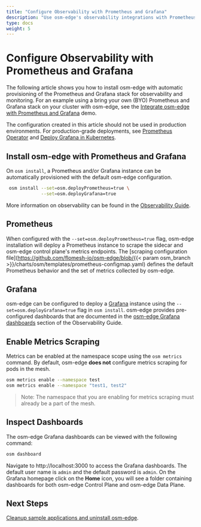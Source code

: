 ```yaml
---
title: "Configure Observability with Prometheus and Grafana"
description: "Use osm-edge's observability integrations with Prometheus and Grafana to inspect the traffic between the bookstore applications"
type: docs
weight: 5
---
```


# Configure Observability with Prometheus and Grafana

The following article shows you how to install osm-edge with automatic provisioning of the Prometheus and Grafana stack for observability and monitoring. For an example using a bring your own (BYO) Prometheus and Grafana stack on your cluster with osm-edge, see the [Integrate osm-edge with Prometheus and Grafana](/docs/demos/prometheus_grafana/) demo.

The configuration created in this article should not be used in production environments. For production-grade deployments, see [Prometheus Operator](https://github.com/prometheus-operator/prometheus-operator/blob/master/Documentation/user-guides/getting-started.md) and [Deploy Grafana in Kubernetes](https://grafana.com/docs/grafana/latest/installation/kubernetes/).


## Install osm-edge with Prometheus and Grafana

On `osm install`, a Prometheus and/or Grafana instance can be automatically provisioned with the default osm-edge configuration.
```bash
 osm install --set=osm.deployPrometheus=true \
             --set=osm.deployGrafana=true
```
More information on observability can be found in the [Observability Guide](/docs/guides/observability).

## Prometheus

When configured with the `--set=osm.deployPrometheus=true` flag, osm-edge installation will deploy a Prometheus instance to scrape the sidecar and osm-edge control plane's metrics endpoints. The [scraping configuration file](https://github.com/flomesh-io/osm-edge/blob/{{< param osm_branch >}}/charts/osm/templates/prometheus-configmap.yaml) defines the default Prometheus behavior and the set of metrics collected by osm-edge.

## Grafana

osm-edge can be configured to deploy a [Grafana](https://grafana.com/grafana/) instance using the `--set=osm.deployGrafana=true` flag in `osm install`. osm-edge provides pre-configured dashboards that are documented in the [osm-edge Grafana dashboards](/docs/guides/observability/metrics/#osm-grafana-dashboards) section of the Observability Guide.

## Enable Metrics Scraping

Metrics can be enabled at the namespace scope using the `osm metrics` command. By default, osm-edge **does not** configure metrics scraping for pods in the mesh. 
```bash
osm metrics enable --namespace test
osm metrics enable --namespace "test1, test2"

```
> Note: The namespace that you are enabling for metrics scraping must already be a part of the mesh.

## Inspect Dashboards

The osm-edge Grafana dashboards can be viewed with the following command:

```bash
osm dashboard
```

Navigate to http://localhost:3000 to access the Grafana dashboards. The default user name is `admin` and the default password is `admin`. On the Grafana homepage click on the **Home** icon, you will see a folder containing dashboards for both osm-edge Control Plane and osm-edge Data Plane.

## Next Steps

[Cleanup sample applications and uninstall osm-edge](/docs/getting_started/cleanup/).